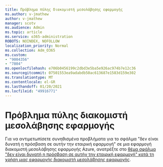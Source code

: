 ```yaml
---
title: Πρόβλημα πύλης διακομιστή μεσολάβησης εφαρμογής
ms.author: v-jmathew
author: v-jmathew
manager: scotv
ms.audience: Admin
ms.topic: article
ms.service: o365-administration
ROBOTS: NOINDEX, NOFOLLOW
localization_priority: Normal
ms.collection: Adm_O365
ms.custom:
- "9004356"
- "7804"
ms.openlocfilehash: e706b0456199c2dbd3e5ba5e926ac974b7e12c36
ms.sourcegitcommit: 07501553ea9adabdb50ac613687e1583d159e302
ms.translationtype: MT
ms.contentlocale: el-GR
ms.lasthandoff: 01/20/2021
ms.locfileid: "49916771"
---
```

# <a name="app-proxy-gateway-issue"></a>Πρόβλημα πύλης διακομιστή μεσολάβησης εφαρμογής

Για να αντιμετωπίσετε συνηθισμένα προβλήματα για το σφάλμα "δεν είναι δυνατή η πρόσβαση σε αυτήν την εταιρική εφαρμογή" σε μια εφαρμογή διακομιστή μεσολάβησης εφαρμογής Azure, ανατρέξτε στο [θέμα σφάλμα "δεν είναι δυνατή η πρόσβαση σε αυτήν την εταιρική εφαρμογή" κατά τη χρήση μιας εφαρμογής διακομιστή μεσολάβησης εφαρμογής](https://docs.microsoft.com/azure/active-directory/manage-apps/application-proxy-sign-in-bad-gateway-timeout-error).
